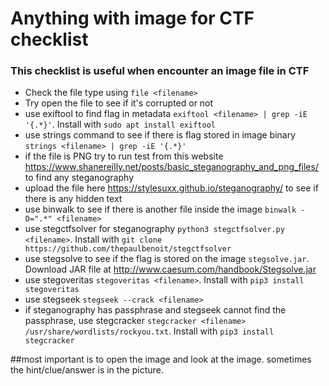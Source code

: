# Anything with image for CTF checklist
### This checklist is useful when encounter an image file in CTF
- Check the file type using `file <filename>`
- Try open the file to see if it's corrupted or not
- use exiftool to find flag in metadata `exiftool <filename> | grep -iE '{.*}'`. Install with `sudo apt install exiftool`
- use strings command to see if there is flag stored in image binary `strings <filename> | grep -iE '{.*}'`
- if the file is PNG try to run test from this website https://www.shanereilly.net/posts/basic_steganography_and_png_files/ to find any steganography
- upload the file here https://stylesuxx.github.io/steganography/ to see if there is any hidden text
- use binwalk to see if there is another file inside the image `binwalk -D=".*" <filename>`
- use stegctfsolver for steganography `python3 stegctfsolver.py <filename>`. Install with `git clone https://github.com/thepaulbenoit/stegctfsolver`
- use stegsolve to see if the flag is stored on the image `stegsolve.jar`. Download JAR file at http://www.caesum.com/handbook/Stegsolve.jar
- use stegoveritas `stegoveritas <filename>`. Install with `pip3 install stegoveritas`
- use stegseek `stegseek --crack <filename>`
- if steganography has passphrase and stegseek cannot find the passphrase, use stegcracker `stegcracker <filename> /usr/share/wordlists/rockyou.txt`. Install with `pip3 install stegcracker`

\#\#most important is to open the image and look at the image. sometimes the hint/clue/answer is in the picture.
